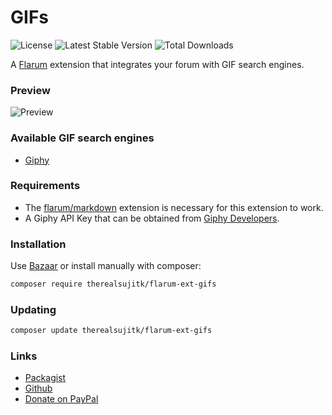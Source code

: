 # GIFs

![License](https://img.shields.io/badge/license-MIT-blue.svg) ![Latest Stable Version](https://img.shields.io/packagist/v/therealsujitk/flarum-ext-gifs.svg) ![Total Downloads](https://img.shields.io/packagist/dt/therealsujitk/flarum-ext-gifs.svg)

A [Flarum](http://flarum.org) extension that integrates your forum with GIF search engines.

### Preview

![Preview](https://i.imgur.com/HdhAWeo.png)

### Available GIF search engines

- [Giphy](https://giphy.com)

### Requirements

- The [flarum/markdown](https://github.com/flarum/markdown) extension is necessary for this extension to work.
- A Giphy API Key that can be obtained from [Giphy Developers](https://developers.giphy.com/dashboard/?create=true).

### Installation

Use [Bazaar](https://discuss.flarum.org/d/5151-flagrow-bazaar-the-extension-marketplace) or install manually with composer:

```sh
composer require therealsujitk/flarum-ext-gifs
```

### Updating

```sh
composer update therealsujitk/flarum-ext-gifs
```

### Links

- [Packagist](https://packagist.org/packages/therealsujitk/flarum-ext-gifs)
- [Github](https://github.com/therealsujitk/flarum-ext-gifs)
- [Donate on PayPal](https://paypal.me/suchitrakumar)
